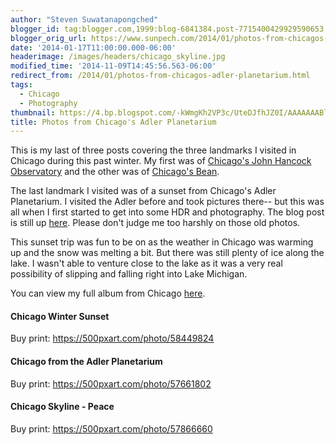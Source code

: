 ```yaml
---
author: "Steven Suwatanapongched"
blogger_id: tag:blogger.com,1999:blog-6841384.post-7715400429929590653
blogger_orig_url: https://www.sunpech.com/2014/01/photos-from-chicagos-adler-planetarium.html
date: '2014-01-17T11:00:00.000-06:00'
headerimage: /images/headers/chicago_skyline.jpg
modified_time: '2014-11-09T14:45:56.563-06:00'
redirect_from: /2014/01/photos-from-chicagos-adler-planetarium.html
tags:
  - Chicago
  - Photography
thumbnail: https://4.bp.blogspot.com/-kWmgKh2VP3c/UteDJfhJZ0I/AAAAAAABl4c/KLz7N_h1A84/s600/2014-01-12+at+16-56-36.jpg
title: Photos from Chicago's Adler Planetarium
---
```



This is my last of three posts covering the three landmarks I visited in Chicago during this past winter. My first was of <a href="/2014/01/photos-from-chicagos-john-hancock">Chicago's John Hancock Observatory</a> and the other was of <a href="/2014/01/photos-from-chicagos-bean">Chicago's Bean</a>.

The last landmark I visited was of a sunset from Chicago's Adler Planetarium. I visited the Adler before and took pictures there-- but this was all when I first started to get into some HDR and photography. The blog post is still up <a href="/2012/03/weekend-chicago-hdr-photography">here</a>. Please don't judge me too harshly on those old photos.

This sunset trip was fun to be on as the weather in Chicago was warming up and the snow was melting a bit. But there was still plenty of ice along the lake. I wasn't able to venture close to the lake as it was a very real possibility of slipping and falling right into Lake Michigan.

You can view my full album from Chicago <a href="https://plus.google.com/photos/101693597219413173200/albums/5966991023328463857">here</a>.

#### Chicago Winter Sunset
Buy print: <a href="https://500pxart.com/photo/58449824">https://500pxart.com/photo/58449824</a>
<img   border="0" src="https://4.bp.blogspot.com/-kWmgKh2VP3c/UteDJfhJZ0I/AAAAAAABl4c/KLz7N_h1A84/s600/2014-01-12+at+16-56-36.jpg" alt=""   />

#### Chicago from the Adler Planetarium
Buy print: <a href="https://500pxart.com/photo/57661802">https://500pxart.com/photo/57661802</a>
<img   border="0" src="https://1.bp.blogspot.com/-fmjoN5zagrQ/UteDKVUZ2GI/AAAAAAABl4k/mszOUp4gOJc/s600/2014-01-12+at+17-51-42.jpg" alt=""   />

#### Chicago Skyline - Peace
Buy print: <a href="https://500pxart.com/photo/57866660">https://500pxart.com/photo/57866660</a>
<img   border="0" src="https://4.bp.blogspot.com/-K5Nalnzt9RY/UteDLDaN2gI/AAAAAAABl4s/zx_wfMLoXyU/s600/2014-01-12+at+18-13-20.jpg" alt=""   />